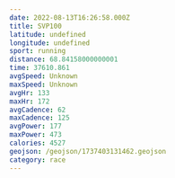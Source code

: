 ```yaml
---
date: 2022-08-13T16:26:58.000Z
title: SVP100
latitude: undefined
longitude: undefined
sport: running
distance: 68.84158000000001
time: 37610.861
avgSpeed: Unknown
maxSpeed: Unknown
avgHr: 133
maxHr: 172
avgCadence: 62
maxCadence: 125
avgPower: 177
maxPower: 473
calories: 4527
geojson: /geojson/1737403131462.geojson
category: race
---
```

